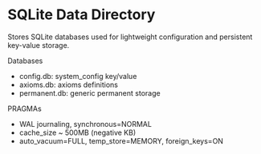 # SQLite Data Directory

Stores SQLite databases used for lightweight configuration and persistent key-value storage.

Databases
- config.db: system_config key/value
- axioms.db: axioms definitions
- permanent.db: generic permanent storage

PRAGMAs
- WAL journaling, synchronous=NORMAL
- cache_size ~ 500MB (negative KB)
- auto_vacuum=FULL, temp_store=MEMORY, foreign_keys=ON

